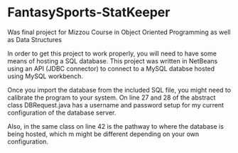 # FantasySports-StatKeeper
Was final project for Mizzou Course in Object Oriented Programming as well as Data Structures

In order to get this project to work properly, you will need to have some means of hosting a SQL 
database. This project was written in NetBeans using an API (JDBC connector) to connect to a MySQL databse 
hosted using MySQL workbench. 

Once you import the database from the included SQL file, you might need to calibrate the program to
your system. On line 27 and 28 of the abstract class DBRequest.java has a username and password 
setup for my current configuration of the database server. 

Also, in the same class on line 42 is the pathway to where the database is being hosted, which m
might be different depending on your own configuration.

